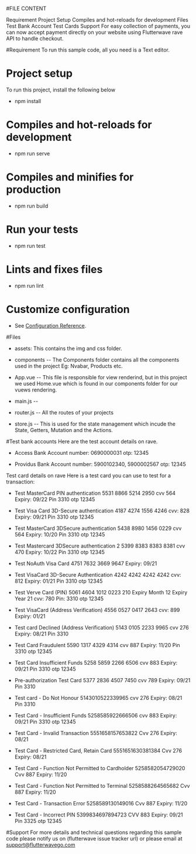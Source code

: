 #FILE CONTENT

Requirement
Project Setup
Compiles and hot-reloads for development
Files
Test Bank Account
Test Cards
Support
For easy collection of payments, you can now accept payment directly on your website using Flutterwave rave API to handle checkout.

#Requirement
To run this sample code, all you need is a Text editor.

# Project setup
To run this project, install the following below
- npm install

# Compiles and hot-reloads for development
- npm run serve

# Compiles and minifies for production
- npm run build

# Run your tests
- npm run test

# Lints and fixes files

- npm run lint

# Customize configuration
- See [Configuration Reference](https://cli.vuejs.org/config/).

#Files
- assets: This contains the img and css folder.

- components -- The Components folder contains all the components used in the project Eg: Nvabar, Products etc.

- App.vue -- This file is responsible for view renderind, but in this project we used Home.vue which is found in our   components folder for our vuews rendering.

- main.js -- 

- router.js -- All the routes of your projects

- store.js -- This is used for the state management which incude the State, Getters, Mutation and the Actions.


#Test bank accounts
Here are the test account details on rave.

- Access Bank Account number: 0690000031 otp: 12345

- Providus Bank Account number: 5900102340, 5900002567 otp: 12345

Test card details on rave
Here is a test card you can use to test for a transaction:

- Test MasterCard PIN authentication 5531 8866 5214 2950 cvv 564 Expiry: 09/22 Pin 3310 otp 12345

- Test Visa Card 3D-Secure authentication 4187 4274 1556 4246 cvv: 828 Expiry: 09/21 Pin 3310 otp 12345

- Test MasterCard 3DSecure authentication 5438 8980 1456 0229 cvv 564 Expiry: 10/20 Pin 3310 otp 12345

- Test Mastercard 3DSecure authentication 2 5399 8383 8383 8381 cvv 470 Expiry: 10/22 Pin 3310 otp 12345

- Test NoAuth Visa Card 4751 7632 3669 9647 Expiry: 09/21

- Test VisaCard 3D-Secure Authentication 4242 4242 4242 4242 cvv: 812 Expiry: 01/21 Pin 3310 otp 12345

- Test Verve Card (PIN) 5061 4604 1012 0223 210 Expiry Month 12 Expiry Year 21 cvv: 780 Pin: 3310 otp 12345

- Test VisaCard (Address Verification) 4556 0527 0417 2643 cvv: 899 Expiry: 01/21

- Test card Declined (Address Verification) 5143 0105 2233 9965 cvv 276 Expiry: 08/21 Pin 3310

- Test Card Fraudulent 5590 1317 4329 4314 cvv 887 Expiry: 11/20 Pin 3310 otp 12345

- Test Card Insufficient Funds 5258 5859 2266 6506 cvv 883 Expiry: 09/21 Pin 3310 otp 12345

- Pre-authorization Test Card 5377 2836 4507 7450 cvv 789 Expiry: 09/21 Pin 3310

- Test card - Do Not Honour 5143010522339965 cvv 276 Expiry: 08/21 Pin 3310

- Test Card - Insufficient Funds 5258585922666506 cvv 883 Expiry: 09/21 Pin 3310 otp 12345

- Test Card - Invalid Transaction 5551658157653822 Cvv 276 Expiry: 08/21

- Test Card - Restricted Card, Retain Card 5551651630381384 Cvv 276 Expiry: 08/21

- Test Card - Function Not Permitted to Cardholder 5258582054729020 Cvv 887 Expiry: 11/20

- Test Card - Function Not Permitted to Terminal 5258588264565682 Cvv 887 Expiry: 11/20

- Test Card - Transaction Error 5258589130149016 Cvv 887 Expiry: 11/20

- Test Card - Incorrect PIN 5399834697894723 CVV 883 Expiry: 09/21 Pin 3325 otp 12345

#Support
For more details and technical questions regarding this sample code please notify us on (flutterwave issue tracker url) or please email at support@flutterwavego.com




